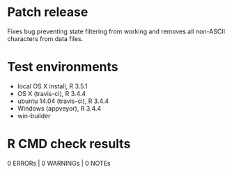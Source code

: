 # Patch release

Fixes bug preventing state filtering from working and removes all non-ASCII characters from data files.

# Test environments

- local OS X install, R 3.5.1
- OS X (travis-ci), R 3.4.4
- ubuntu 14.04 (travis-ci), R 3.4.4
- Windows (appveyor), R 3.4.4
- win-builder

# R CMD check results

0 ERRORs | 0 WARNINGs | 0 NOTEs
